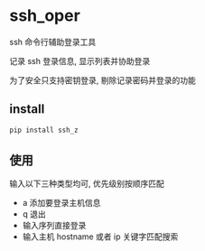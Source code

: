 # ssh_oper

ssh 命令行辅助登录工具

记录 ssh 登录信息, 显示列表并协助登录

为了安全只支持密钥登录, 剔除记录密码并登录的功能

## install

```bash
pip install ssh_z
```

## 使用

输入以下三种类型均可, 优先级别按顺序匹配

- a 添加要登录主机信息
- q 退出
- 输入序列直接登录
- 输入主机 hostname 或者 ip 关键字匹配搜索
